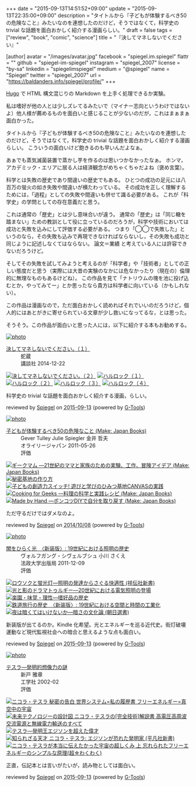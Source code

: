 +++
date = "2015-09-13T14:51:52+09:00"
update = "2015-09-13T22:35:00+09:00"
description = "タイトルから『子どもが体験するべき50の危険なこと』みたいなのを連想したのだけど，そうではなくて，科学史の trivial な話題を面白おかしく紹介する漫画らしい。"
draft = false
tags = ["review", "book", "comic", "science"]
title = "『決してマネしないでください』"

[author]
  avatar = "/images/avatar.jpg"
  facebook = "spiegel.im.spiegel"
  flattr = ""
  github = "spiegel-im-spiegel"
  instagram = "spiegel_2007"
  license = "by-sa"
  linkedin = "spiegelimspiegel"
  medium = "@spiegel"
  name = "Spiegel"
  twitter = "spiegel_2007"
  url = "https://baldanders.info/spiegel/profile/"
+++

[Hugo] で HTML 構文混じりの Markdown を上手く処理できるか実験。

私は嗜好が他の人とは少しズレてるみたいで（マイナー志向というわけではないよ）他人様が薦めるものを面白いと感じることが少ないのだが，これはまぁまぁ面白かった。

タイトルから『子どもが体験するべき50の危険なこと』みたいなのを連想したのだけど，そうではなくて，科学史の trivial な話題を面白おかしく紹介する漫画らしい。
こういうの面白いけど飽きるのも早いんだよなぁ。

あぁでも蒸気滅菌装置で蒸かし芋を作るのは思いつかなかったなぁ。
ホンマ，アカデミック・エリアに居る人は経済観念がめちゃくちゃだよね（褒め言葉）。

科学とは失敗の歴史であり間違いの歴史でもある。
ひとつの成功の足元には八百万の蛍火の如き失敗や間違いが横たわっている。
その成功を正しく理解するためには，「過程」としての失敗や間違いも併せて識る必要がある。
これが「科学史」の学問としての存在意義だと思う。

これは通常の「歴史」とは少し意味合いが違う。
通常の「歴史」は「同じ轍を踏まない」ための教訓として役に立っているのだろうが，科学や技術においては成功と失敗を込みにして評価する必要がある。
つまり「◯◯で失敗した」というのなら，その失敗も込みで再現できなければならないし，その失敗も成功と同じように記述しなくてはならない。
論文＝業績 と考えている人には許容できないだろうけど。

そしてその失敗を試してみようと考えるのが「科学者」や「技術者」としての正しい態度だと思う（実際には大昔の実験のなかには危なかったり（現在の）倫理的に無理なものもあるけどね）。
この作品を見て「ナトリウムの塊を池に投げ込むとか，やってみてー」とか思ったなら貴方は科学者に向いている（かもしれない）。

この作品は漫画なので，ただ面白おかしく読めればそれでいいのだろうけど，個人的にはあとがきに寄せられている文章が少し救いになってるな，とは思った。

そうそう。この作品が面白いと思った人には，以下に紹介する本もお勧めする。

[Hugo]: https://gohugo.io/ "The world’s fastest framework for building websites | Hugo"

<div class="hreview" ><a class="item url" href="https://www.amazon.co.jp/exec/obidos/ASIN/B00R2OALNI/baldandersinf-22/"><img src="https://images-fe.ssl-images-amazon.com/images/I/51bOJrxKkwL._SL160_.jpg" alt="photo" class="photo"  /></a><dl ><dt class="fn"><a class="item url" href="https://www.amazon.co.jp/exec/obidos/ASIN/B00R2OALNI/baldandersinf-22/">決してマネしないでください。（１）</a></dt><dd>蛇蔵 </dd><dd>講談社 2014-12-22</dd></dl><p class="similar"><a href="https://www.amazon.co.jp/exec/obidos/ASIN/B00ZERPNWY/baldandersinf-22/" target="_top"><img src="https://images-fe.ssl-images-amazon.com/images/P/B00ZERPNWY.09._SCTHUMBZZZ_.jpg"  alt="決してマネしないでください。（２）"  /></a> <a href="https://www.amazon.co.jp/exec/obidos/ASIN/B00LP8GDKW/baldandersinf-22/" target="_top"><img src="https://images-fe.ssl-images-amazon.com/images/P/B00LP8GDKW.09._SCTHUMBZZZ_.jpg"  alt="ハルロック（１）"  /></a> <a href="https://www.amazon.co.jp/exec/obidos/ASIN/B00OJRLZ7W/baldandersinf-22/" target="_top"><img src="https://images-fe.ssl-images-amazon.com/images/P/B00OJRLZ7W.09._SCTHUMBZZZ_.jpg"  alt="ハルロック（２）"  /></a> <a href="https://www.amazon.co.jp/exec/obidos/ASIN/B00S8XYHEQ/baldandersinf-22/" target="_top"><img src="https://images-fe.ssl-images-amazon.com/images/P/B00S8XYHEQ.09._SCTHUMBZZZ_.jpg"  alt="ハルロック（３）"  /></a> <a href="https://www.amazon.co.jp/exec/obidos/ASIN/B00W2ZZ3KI/baldandersinf-22/" target="_top"><img src="https://images-fe.ssl-images-amazon.com/images/P/B00W2ZZ3KI.09._SCTHUMBZZZ_.jpg"  alt="ハルロック（４）"  /></a> </p>
<p class="description">科学史の trivial な話題を面白おかしく紹介する漫画，らしい。</p>
<p class="gtools" >reviewed by <a href='#maker' class='reviewer'>Spiegel</a> on <abbr class="dtreviewed" title="2015-09-13">2015-09-13</abbr> (powered by <a href="http://www.goodpic.com/mt/aws/index.html" >G-Tools</a>)</p>
</div>
<div class="hreview" ><a class="item url" href="https://www.amazon.co.jp/exec/obidos/ASIN/4873114985/baldandersinf-22/"><img src="https://images-fe.ssl-images-amazon.com/images/I/51171H-Wh0L._SL160_.jpg" alt="photo" class="photo"  /></a><dl ><dt class="fn"><a class="item url" href="https://www.amazon.co.jp/exec/obidos/ASIN/4873114985/baldandersinf-22/">子どもが体験するべき50の危険なこと (Make: Japan Books)</a></dt><dd>Gever Tulley Julie Spiegler 金井 哲夫 </dd><dd>オライリージャパン 2011-05-26</dd><dd>評価<abbr class="rating" title="4"><img src="https://images-fe.ssl-images-amazon.com/images/G/01/detail/stars-4-0.gif" alt="" /></abbr> </dd></dl><p class="similar"><a href="https://www.amazon.co.jp/exec/obidos/ASIN/4873116368/baldandersinf-22/" target="_top"><img src="https://images-fe.ssl-images-amazon.com/images/P/4873116368.09._SCTHUMBZZZ_.jpg"  alt="ギークマム ―21世紀のママと家族のための実験、工作、冒険アイデア (Make: Japan Books)"  /></a> <a href="https://www.amazon.co.jp/exec/obidos/ASIN/486410168X/baldandersinf-22/" target="_top"><img src="https://images-fe.ssl-images-amazon.com/images/P/486410168X.09._SCTHUMBZZZ_.jpg"  alt="秘密基地の作り方"  /></a> <a href="https://www.amazon.co.jp/exec/obidos/ASIN/4845913151/baldandersinf-22/" target="_top"><img src="https://images-fe.ssl-images-amazon.com/images/P/4845913151.09._SCTHUMBZZZ_.jpg"  alt="子どもの創造力スイッチ!   遊びと学びのひみつ基地CANVASの実践"  /></a> <a href="https://www.amazon.co.jp/exec/obidos/ASIN/4873115094/baldandersinf-22/" target="_top"><img src="https://images-fe.ssl-images-amazon.com/images/P/4873115094.09._SCTHUMBZZZ_.jpg"  alt="Cooking for Geeks ―料理の科学と実践レシピ (Make: Japan Books)"  /></a> <a href="https://www.amazon.co.jp/exec/obidos/ASIN/4873115000/baldandersinf-22/" target="_top"><img src="https://images-fe.ssl-images-amazon.com/images/P/4873115000.09._SCTHUMBZZZ_.jpg"  alt="Made by Hand ―ポンコツDIYで自分を取り戻す (Make: Japan Books)"  /></a> </p>
<p class="description" >ただ守るだけではダメなのよ。</p>
<p class="gtools" >reviewed by <a href="#maker" class="reviewer">Spiegel</a> on <abbr class="dtreviewed" title="2014-10-08">2014/10/08</abbr> (powered by <a href="http://www.goodpic.com/mt/aws/index.html">G-Tools</a>)</p>
</div>
<div class="hreview" ><a class="item url" href="https://www.amazon.co.jp/exec/obidos/ASIN/4588276484/baldandersinf-22/"><img src="https://images-fe.ssl-images-amazon.com/images/I/519lJf8JzhL._SL160_.jpg" alt="photo" class="photo"  /></a><dl ><dt class="fn"><a class="item url" href="https://www.amazon.co.jp/exec/obidos/ASIN/4588276484/baldandersinf-22/">闇をひらく光　〈新装版〉: 19世紀における照明の歴史</a></dt><dd>ヴォルフガング・シヴェルブシュ 小川 さくえ </dd><dd>法政大学出版局 2011-12-09</dd><dd>評価<abbr class="rating" title="5"><img src="https://images-fe.ssl-images-amazon.com/images/G/01/detail/stars-5-0.gif" alt="" /></abbr> </dd></dl><p class="similar"><a href="https://www.amazon.co.jp/exec/obidos/ASIN/4396110405/baldandersinf-22/" target="_top"><img src="https://images-fe.ssl-images-amazon.com/images/P/4396110405.09._SCTHUMBZZZ_.jpg"  alt="ロウソクと蛍光灯―照明の発達からさぐる快適性 (祥伝社新書)"  /></a> <a href="https://www.amazon.co.jp/exec/obidos/ASIN/4588276441/baldandersinf-22/" target="_top"><img src="https://images-fe.ssl-images-amazon.com/images/P/4588276441.09._SCTHUMBZZZ_.jpg"  alt="光と影のドラマトゥルギー―20世紀における電気照明の登場"  /></a> <a href="https://www.amazon.co.jp/exec/obidos/ASIN/4588276425/baldandersinf-22/" target="_top"><img src="https://images-fe.ssl-images-amazon.com/images/P/4588276425.09._SCTHUMBZZZ_.jpg"  alt="楽園・味覚・理性―嗜好品の歴史"  /></a> <a href="https://www.amazon.co.jp/exec/obidos/ASIN/4588276476/baldandersinf-22/" target="_top"><img src="https://images-fe.ssl-images-amazon.com/images/P/4588276476.09._SCTHUMBZZZ_.jpg"  alt="鉄道旅行の歴史　〈新装版〉: 19世紀における空間と時間の工業化"  /></a> <a href="https://www.amazon.co.jp/exec/obidos/ASIN/4022597003/baldandersinf-22/" target="_top"><img src="https://images-fe.ssl-images-amazon.com/images/P/4022597003.09._SCTHUMBZZZ_.jpg"  alt="夜は暗くてはいけないか―暗さの文化論 (朝日選書)"  /></a> </p>
<p class="description">新装版が出てるのか。Kindle 化希望。光とエネルギーを巡る近代史。街灯破壊運動など現代監視社会への暗合と思えるような点も面白い。</p>
<p class="gtools" >reviewed by <a href='#maker' class='reviewer'>Spiegel</a> on <abbr class="dtreviewed" title="2015-09-13">2015-09-13</abbr> (powered by <a href="http://www.goodpic.com/mt/aws/index.html" >G-Tools</a>)</p>
</div>
<div class="hreview" ><a class="item url" href="https://www.amazon.co.jp/exec/obidos/ASIN/4875932685/baldandersinf-22/"><img src="https://images-fe.ssl-images-amazon.com/images/I/51V0LihgIKL._SL160_.jpg" alt="photo" class="photo"  /></a><dl ><dt class="fn"><a class="item url" href="https://www.amazon.co.jp/exec/obidos/ASIN/4875932685/baldandersinf-22/">テスラ―発明的想像力の謎</a></dt><dd>新戸 雅章 </dd><dd>工学社 2002-02</dd><dd>評価<abbr class="rating" title="4"><img src="https://images-fe.ssl-images-amazon.com/images/G/01/detail/stars-4-0.gif" alt="" /></abbr> </dd></dl><p class="similar"><a href="https://www.amazon.co.jp/exec/obidos/ASIN/4880862975/baldandersinf-22/" target="_top"><img src="https://images-fe.ssl-images-amazon.com/images/P/4880862975.09._SCTHUMBZZZ_.jpg"  alt="ニコラ・テスラ 秘密の告白  世界システム=私の履歴書 フリーエネルギー=真空中の宇宙"  /></a> <a href="https://www.amazon.co.jp/exec/obidos/ASIN/4864713103/baldandersinf-22/" target="_top"><img src="https://images-fe.ssl-images-amazon.com/images/P/4864713103.09._SCTHUMBZZZ_.jpg"  alt="未来テクノロジーの設計図 ニコラ・テスラの[完全技術]解説書 高電圧高周波交流電源と無線電力輸送のすべて"  /></a> <a href="https://www.amazon.co.jp/exec/obidos/ASIN/4875022859/baldandersinf-22/" target="_top"><img src="https://images-fe.ssl-images-amazon.com/images/P/4875022859.09._SCTHUMBZZZ_.jpg"  alt="テスラ―発明王エジソンを超えた偉才"  /></a> <a href="https://www.amazon.co.jp/exec/obidos/ASIN/4582857655/baldandersinf-22/" target="_top"><img src="https://images-fe.ssl-images-amazon.com/images/P/4582857655.09._SCTHUMBZZZ_.jpg"  alt="知られざる天才 ニコラ・テスラ: エジソンが恐れた発明家 (平凡社新書)"  /></a> <a href="https://www.amazon.co.jp/exec/obidos/ASIN/4864711607/baldandersinf-22/" target="_top"><img src="https://images-fe.ssl-images-amazon.com/images/P/4864711607.09._SCTHUMBZZZ_.jpg"  alt="ニコラ・テスラが本当に伝えたかった宇宙の超しくみ 上 忘れられたフリーエネルギーのシンプルな原理(超☆わくわく)"  /></a> </p>
<p class="description">正直，伝記本とは言いがたいが，読み物としては面白い。</p>
<p class="gtools" >reviewed by <a href='#maker' class='reviewer'>Spiegel</a> on <abbr class="dtreviewed" title="2015-09-13">2015-09-13</abbr> (powered by <a href="http://www.goodpic.com/mt/aws/index.html" >G-Tools</a>)</p>
</div>
